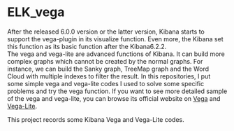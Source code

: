 ELK_vega
========
After the released 6.0.0 version or the latter version, Kibana starts to support the vega-plugin in its visualize function. Even more, the Kibana set this function as its basic function after the Kibana6.2.2.     
The vega and vega-lite are advanced functions of Kibana. It can build more complex graphs which cannot be created by the normal graphs. For instance, we can build the Sanky graph, TreeMap graph and the Word Cloud with multiple indexes to filter the result. In this repositories, I put some simple vega and vega-lite codes I used to solve some specific problems and try the vega function. If you want to see more  detailed sample of the vega and vega-lite, you can browse its official website on [Vega](https://vega.github.io/vega/examples/) and [Vega-Lite](https://vega.github.io/vega-lite/examples/).

This project records some Kibana Vega and Vega-Lite codes.
